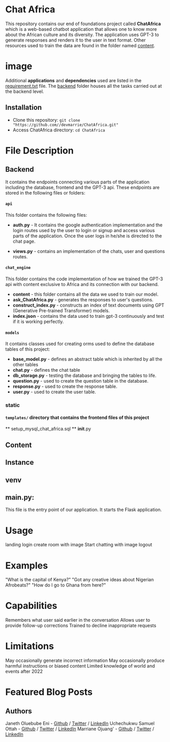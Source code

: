# Chat Africa
This repository contains our end of foundations project called **ChatAfrica** which is a web-based chatbot application that allows one to know more about the African culture and its diversity. The application uses GPT-3 to generate responses and renders it to the user in text format. Other resources used to train the data are found in the folder named [content](https://github.com/devmarrie/ChatAfrica/tree/master/content).

# image 

Additional **applications** and **dependencies** used are listed in the [requirement.txt](https://github.com/devmarrie/ChatAfrica/blob/master/requirements.txt) file. The [backend](https://github.com/devmarrie/ChatAfrica/tree/master/backend) folder houses all the tasks carried out at the backend level.

## Installation
* Clone this repository: `git clone "https://github.com//devmarrie/ChatAfrica.git"`
* Access ChatAfrica directory: `cd ChatAfrica`

# File Description 
## Backend
It contains the endpoints connecting various parts of the application including the database, frontend and the GPT-3 api.
These endpoints are stored in the following files or folders:

#### `api`
This folder contains the following files:

- **auth.py** - It contains the google authentication implementation and the login routes used by the user to login or signup and access various parts of the application.
Once the user logs in he/she is directed to the chat page.

- **views.py** - contains an implementation of the chats, user and questions  routes. 

#### `chat_engine`
This folder contains the code implementation of how we trained the GPT-3 api with content exclusive to Africa and its connection with our backend.

- **content** - this folder contains all the data we used to train our model.
- **ask_ChatAfrica.py** - generates the responses to user's questions.
- **construct_index.py** - constructs an index of text documents using GPT (Generative Pre-trained Transformer) models.
- **index.json** - contains the data used to train gpt-3 continuously and test if it is working perfectly.

#### `models` 
It contains classes used for creating orms used to define the database tables of this project:
- **base_model.py** - defines an abstract table which is inherited by all the other tables
- **chat.py** - defines the chat table
- **db_storage.py** - testing the database and bringing the tables to life.
- **question.py** - used to create the question table in the database.
- **response.py** - used to create the response table.
- **user.py** - used to create the user table.
### static
#### `templates/` directory that contains the frontend files of this project
** setup_mysql_chat_africa.sql
** __init__.py

## Content
## Instance
## venv
## main.py:
This file is the entry point of our application. It starts the Flask application.

# Usage
landing
login
create room with image
Start chatting with image
logout

# Examples
"What is the capital of Kenya?"
"Got any creative ideas about Nigerian Afrobeats?"
"How do I go to Ghana from here?"

# Capabilities
Remembers what user said earlier in the conversation
Allows user to provide follow-up corrections
Trained to decline inappropriate requests

# Limitations
May occasionally generate incorrect information
May occasionally produce harmful instructions or biased content
Limited knowledge of world and events after 2022

# Featured Blog Posts

## Authors
Janeth Oluebube Eni - [Github](https://github.com/EninetJanice) / [Twitter](https://twitter.com/eninetjanice) / [LinkedIn](https://www.linkedin.com/in/janeth-eni-22a00b135)
Uchechukwu Samuel Ottah - [Github](https://github.com/coderboy-exe) / [Twitter](https://twitter.com/coderboy-exe) / [LinkedIn](https://www.linkedin.com/in/uchechukwu-ottah-92968a162)
Marriane Ojuang' - [Github](https://github.com/devmarrie) / [Twitter](https://twitter.com/devmarrie) / [LinkedIn](https://www.linkedin.com/in/marriane-akeyo)
                               
